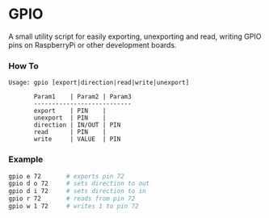 # GPIO

A small utility script for easily exporting, unexporting and read, writing GPIO pins on RaspberryPi or other development boards.

### How To

```
Usage: gpio [export|direction|read|write|unexport]

       Param1    | Param2 | Param3
       ---------------------------
       export    | PIN    |
       unexport  | PIN    |
       direction | IN/OUT | PIN
       read      | PIN    |
       write     | VALUE  | PIN
```

### Example

```bash
gpio e 72       # exports pin 72
gpio d o 72     # sets direction to out
gpio d i 72     # sets direction to in
gpio r 72       # reads from pin 72
gpio w 1 72     # writes 1 to pin 72
```
